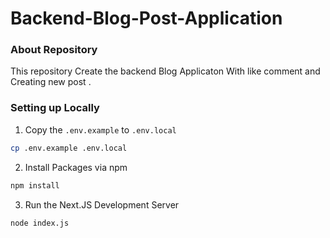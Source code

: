 # Backend-Blog-Post-Application

### About Repository

This repository Create the backend Blog Applicaton With like comment and Creating new post .

### Setting up Locally

1. Copy the `.env.example` to `.env.local`

```bash
cp .env.example .env.local
```

2. Install Packages via npm

```bash
npm install
```

3. Run the Next.JS Development Server

```bash
node index.js
```
